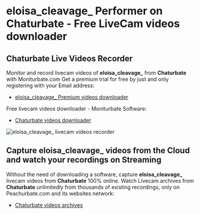 # eloisa_cleavage_ Performer on Chaturbate - Free LiveCam videos downloader

## Chaturbate Live Videos Recorder

Monitor and record livecam videos of **eloisa_cleavage_** from **Chaturbate** with Moniturbate.com
Get a premium trial for free by just and only registering with your Email address:
* [eloisa_cleavage_ Premium videos downloader](https://moniturbate.com/request-demo-licence-key.html)

Free livecam videos downloader - Moniturbate Software:
* [Chaturbate videos downloader](https://moniturbate.com/moniturbate-download-software.html)

![eloisa_cleavage_ livecam videos recorder](https://peachurnet.com/templates/moniturbate-software.png)


## Capture eloisa_cleavage_ videos from the Cloud and watch your recordings on Streaming

Without the need of downloading a software, capture **eloisa_cleavage_** livecam videos from **Chaturbate** 100% online.
Watch Livecam archives from **Chaturbate** unlimitedly from thousands of existing recordings, only on Peachurbate.com and its websites network:
* [Chaturbate videos archives](https://peachurnet.com/)
